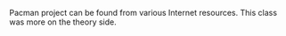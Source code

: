 Pacman project can be found from various Internet resources.
This class was more on the theory side.
